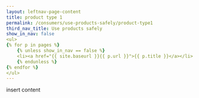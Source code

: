 ```yaml
---
layout: leftnav-page-content
title: product type 1 
permalink: /consumers/use-products-safely/product-type1
third_nav_title: Use products safely
show_in_nav: false
<ul>
{% for p in pages %}
    {% unless show_in_nav == false %}
    <li><a href="{{ site.baseurl }}{{ p.url }}">{{ p.title }}</a></li>
    {% endunless %}
{% endfor %}
</ul>
---
```


insert content

